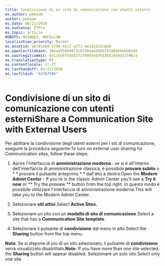 ```yaml
---
title: Condivisione di un sito di comunicazione con utenti esterni
ms.author: pebaum
author: pebaum
ms.date: 04/21/2020
ms.audience: ITPro
ms.topic: article
ROBOTS: NOINDEX, NOFOLLOW
localization_priority: Normal
ms.assetid: e0701ab9-7798-42cf-af73-9e14132dc669
ms.openlocfilehash: 38eaa55db49f3c6f38da42605f4180e60ebb6349
ms.sourcegitcommit: 631cbb5f03e5371f0995e976536d24e9d13746c3
ms.translationtype: MT
ms.contentlocale: it-IT
ms.lasthandoff: 04/22/2020
ms.locfileid: "43767505"
---
```

# <a name="share-a-communication-site-with-external-users"></a><span data-ttu-id="f5786-102">Condivisione di un sito di comunicazione con utenti esterni</span><span class="sxs-lookup"><span data-stu-id="f5786-102">Share a Communication Site with External Users</span></span>

<span data-ttu-id="f5786-103">Per abilitare la condivisione degli utenti esterni per i siti di comunicazione, eseguire la procedura seguente:</span><span class="sxs-lookup"><span data-stu-id="f5786-103">To turn on external user sharing for Communication sites, follow these steps:</span></span> 
  
1. <span data-ttu-id="f5786-104">Aprire l'interfaccia di **amministrazione moderna** : se si è all'interno dell'interfaccia di amministrazione classica, è possibile **provare subito** o \* \* provare il pulsante anteprima \* \* dall'alto a destra.</span><span class="sxs-lookup"><span data-stu-id="f5786-104">Open the **Modern Admin Center** - If you're in the classic Admin Center you'll see a **Try it now** or \*\* Try the preview \*\* button from the top right.</span></span> <span data-ttu-id="f5786-105">In questo modo è possibile utilizzare l'interfaccia di amministrazione moderna.</span><span class="sxs-lookup"><span data-stu-id="f5786-105">This will take you to the Modern Admin Center.</span></span> 
  
2. <span data-ttu-id="f5786-106">Selezionare **siti attivi.**</span><span class="sxs-lookup"><span data-stu-id="f5786-106">Select **Active Sites.**</span></span>
  
3. <span data-ttu-id="f5786-107">Selezionare un sito con un **modello di sito di comunicazione**.</span><span class="sxs-lookup"><span data-stu-id="f5786-107">Select a site that has a **Communication Site template**.</span></span> 
  
4. <span data-ttu-id="f5786-108">Selezionare il pulsante di **condivisione** dal menu in alto.</span><span class="sxs-lookup"><span data-stu-id="f5786-108">Select the **Sharing** button from the top menu.</span></span> 
  
 <span data-ttu-id="f5786-109">**Nota:** Se si dispone di più di un sito selezionato, il pulsante di **condivisione** verrà visualizzato disabilitato.</span><span class="sxs-lookup"><span data-stu-id="f5786-109">**Note:** If you have more than one site selected, the **Sharing** button will appear disabled.</span></span> <span data-ttu-id="f5786-110">Selezionare un solo sito.</span><span class="sxs-lookup"><span data-stu-id="f5786-110">Select only one site.</span></span> 
  

